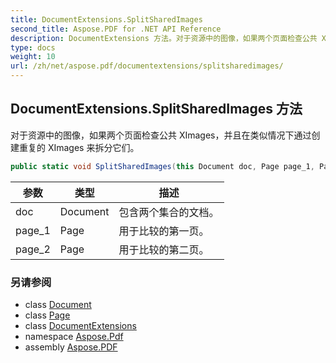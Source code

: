 ```yaml
---
title: DocumentExtensions.SplitSharedImages
second_title: Aspose.PDF for .NET API Reference
description: DocumentExtensions 方法。对于资源中的图像，如果两个页面检查公共 XImages，并且在类似情况下通过创建重复的 XImages 来拆分它们
type: docs
weight: 10
url: /zh/net/aspose.pdf/documentextensions/splitsharedimages/
---
```

## DocumentExtensions.SplitSharedImages 方法

对于资源中的图像，如果两个页面检查公共 XImages，并且在类似情况下通过创建重复的 XImages 来拆分它们。

```csharp
public static void SplitSharedImages(this Document doc, Page page_1, Page page_2)
```

| 参数 | 类型 | 描述 |
| --- | --- | --- |
| doc | Document | 包含两个集合的文档。 |
| page_1 | Page | 用于比较的第一页。 |
| page_2 | Page | 用于比较的第二页。 |

### 另请参阅

* class [Document](../../document/)
* class [Page](../../page/)
* class [DocumentExtensions](../)
* namespace [Aspose.Pdf](../../../aspose.pdf/)
* assembly [Aspose.PDF](../../../)
